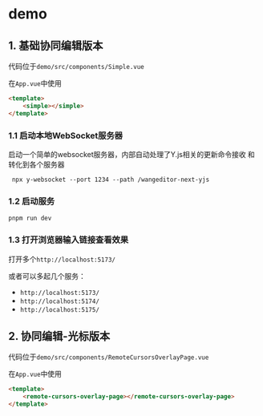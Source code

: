 # demo

## 1. 基础协同编辑版本

代码位于`demo/src/components/Simple.vue`

在`App.vue`中使用
```html
<template>
    <simple></simple>
</template>
```

### 1.1 启动本地WebSocket服务器
启动一个简单的websocket服务器，内部自动处理了Y.js相关的更新命令接收 和 转化到各个服务器
```shell
 npx y-websocket --port 1234 --path /wangeditor-next-yjs
```

### 1.2 启动服务
```shell
pnpm run dev
```

### 1.3 打开浏览器输入链接查看效果
打开多个`http://localhost:5173/`

或者可以多起几个服务：
- `http://localhost:5173/`
- `http://localhost:5174/`
- `http://localhost:5175/`

## 2. 协同编辑-光标版本

代码位于`demo/src/components/RemoteCursorsOverlayPage.vue`

在`App.vue`中使用
```html
<template>
    <remote-cursors-overlay-page></remote-cursors-overlay-page>
</template>
```